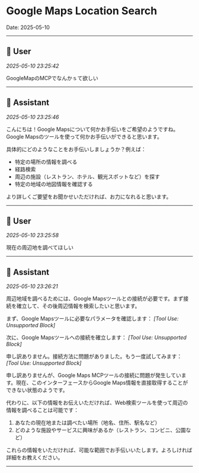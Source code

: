 # Google Maps Location Search

Date: 2025-05-10

---

## 👤 User
*2025-05-10 23:25:42*

GoogleMapのMCPでなんかｓて欲しい

---

## 🤖 Assistant
*2025-05-10 23:25:46*

こんにちは！Google Mapsについて何かお手伝いをご希望のようですね。Google Mapsのツールを使って何かお手伝いができると思います。

具体的にどのようなことをお手伝いしましょうか？例えば：
- 特定の場所の情報を調べる
- 経路検索
- 周辺の施設（レストラン、ホテル、観光スポットなど）を探す
- 特定の地域の地図情報を確認する

より詳しくご要望をお聞かせいただければ、お力になれると思います。

---

## 👤 User
*2025-05-10 23:25:58*

現在の周辺地を調べてほしい

---

## 🤖 Assistant
*2025-05-10 23:26:21*

周辺地域を調べるためには、Google Mapsツールとの接続が必要です。まず接続を確立して、その後周辺情報を検索したいと思います。

まず、Google Mapsツールに必要なパラメータを確認します：
*[Tool Use: Unsupported Block]*



次に、Google Mapsツールへの接続を確立します：
*[Tool Use: Unsupported Block]*



申し訳ありません。接続方法に問題がありました。もう一度試してみます：
*[Tool Use: Unsupported Block]*



申し訳ありませんが、Google Maps MCPツールの接続に問題が発生しています。現在、このインターフェースからGoogle Maps情報を直接取得することができない状態のようです。

代わりに、以下の情報をお伝えいただければ、Web検索ツールを使って周辺の情報を調べることは可能です：

1. あなたの現在地または調べたい場所（地名、住所、駅名など）
2. どのような施設やサービスに興味があるか（レストラン、コンビニ、公園など）

これらの情報をいただければ、可能な範囲でお手伝いいたします。よろしければ詳細をお教えください。

---
